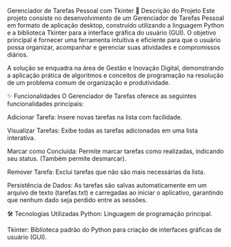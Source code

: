 Gerenciador de Tarefas Pessoal com Tkinter
📝 Descrição do Projeto
Este projeto consiste no desenvolvimento de um Gerenciador de Tarefas Pessoal em formato de aplicação desktop, construído utilizando a linguagem Python e a biblioteca Tkinter para a interface gráfica do usuário (GUI). O objetivo principal é fornecer uma ferramenta intuitiva e eficiente para que o usuário possa organizar, acompanhar e gerenciar suas atividades e compromissos diários.

A solução se enquadra na área de Gestão e Inovação Digital, demonstrando a aplicação prática de algoritmos e conceitos de programação na resolução de um problema comum de organização e produtividade.

✨ Funcionalidades
O Gerenciador de Tarefas oferece as seguintes funcionalidades principais:

Adicionar Tarefa: Insere novas tarefas na lista com facilidade.

Visualizar Tarefas: Exibe todas as tarefas adicionadas em uma lista interativa.

Marcar como Concluída: Permite marcar tarefas como realizadas, indicando seu status. (Também permite desmarcar).

Remover Tarefa: Exclui tarefas que não são mais necessárias da lista.

Persistência de Dados: As tarefas são salvas automaticamente em um arquivo de texto (tarefas.txt) e carregadas ao iniciar o aplicativo, garantindo que nenhum dado seja perdido entre as sessões.

🛠️ Tecnologias Utilizadas
Python: Linguagem de programação principal.

Tkinter: Biblioteca padrão do Python para criação de interfaces gráficas de usuário (GUI).

